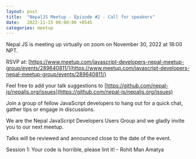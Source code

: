 ```yaml
---
layout: post
title:  "NepalJS Meetup - Episode #2 - Call for speakers"
date:   2022-11-15 00:00:00 +0545
categories: meetup
---
```


Nepal JS is meeting up virtually on zoom on November 30, 2022 at 18:00 NPT. 

RSVP at: [https://www.meetup.com/javascript-developers-nepal-meetup-group/events/289640811/](https://www.meetup.com/javascript-developers-nepal-meetup-group/events/289640811/)

Feel free to add your talk suggestions to [https://github.com/nepal-js/nepaljs.org/issues](https://github.com/nepal-js/nepaljs.org/issues)

Join a group of fellow JavaScript developers to hang out for a quick chat, gather tips or engage in discussions.

We are the Nepal JavaScript Developers Users Group and we gladly invite you to our next meetup.

Talks will be reviewed and announced close to the date of the event. 

Session 1: Your code is horrible, please lint it! - Rohit Man Amatya
